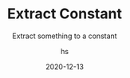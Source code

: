 ---
date: 2020-12-13
title: Extract Constant
technologies: [java]
topics: [refactoring]
author: hs
subtitle: Extract something to a constant
thumbnail: ./thumbnail.png
cardThumbnail: ./card.png
shortVideo:
  poster: ./tip.png
  url: https://youtu.be/uVj8uQ35EXM
leadin: |
  Highlight what you want to extract to a constant and press _Option + Command + C_ on macOS, or _Ctrl + Alt + C_ on Windows/Linux to extract it.

  **Pro tip:**
  
  Extracting constants can be useful in improving the readability of your code.   
---